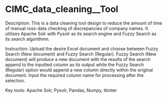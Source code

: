 # CIMC_data_cleaning__Tool

Description: This is a data cleaning tool design to reduce the amount of time of manual ross-data checking of discrepancies of company names. It utilizes Apache Solr with Pysolr as its search engine and Fuzzy Search as its search algorithmn.

Instruction: Upload the desire Excel document and choose between Fuzzy Search (New document) and Fuzzy Search (Regular). Fuzzy Search (New document) will produce a new document with the results of the search append to the inputted column as its output while the Fuzzy Search (Regular) option would append a new column directly within the original document. Input the required column name for processing after the selection. 

Key tools: Apache Solr, Pysolr, Pandas, Numpy, tkinter
